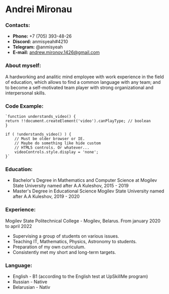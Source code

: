 # Andrei Mironau

### Contacts:
- **Phone:** +7 (705) 393-48-26
- **Discord:** anmisyeah#4210
- **Telegram:** @anmisyeah
- **E-mail:** andrew.mironov.1426@gmail.com

### About myself:

A hardworking and analitic mind employee with work experience in the field of education,
which allows to find a common language with any team;
and to become a self-motivated team player with strong organizational
and interpersonal skills.

### Code Example:

    `function understands_video() {
    return !!document.createElement('video').canPlayType; // boolean
    }

    if ( !understands_video() ) {
        // Must be older browser or IE.
        // Maybe do something like hide custom
        // HTML5 controls. Or whatever...
        videoControls.style.display = 'none';
    }`

### Education:

- Bachelor's Degree in Mathematics and Computer Science at Mogilev State University named after A.A Kuleshov,  2015 - 2019
- Master's Degree in Educational Science Mogilev State University named after A.A Kuleshov, 2019 - 2020

### Experience:

Mogilev State Politechnical College - Mogilev, Belarus.
From january 2020 to april 2022
- Supervising a group of students on various issues.
- Teaching IT, Mathematics, Physics, Astronomy to students.
- Preparation of my own curriculum.
- Consistently met my short and long-term targets.

### Language:

- English - B1 (according to the English test at UpSkillMe program)
- Russian - Native
- Belarusian - Nativ